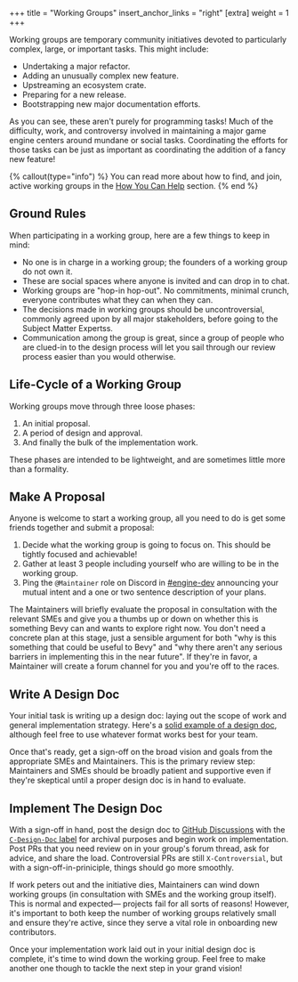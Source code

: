 +++
title = "Working Groups"
insert_anchor_links = "right"
[extra]
weight = 1
+++

Working groups are temporary community initiatives devoted to particularly complex, large, or important tasks. This might include:

- Undertaking a major refactor.
- Adding an unusually complex new feature.
- Upstreaming an ecosystem crate.
- Preparing for a new release.
- Bootstrapping new major documentation efforts.

As you can see, these aren't purely for programming tasks!
Much of the difficulty, work, and controversy involved in maintaining a major game engine centers around mundane or social tasks.
Coordinating the efforts for those tasks can be just as important as coordinating the addition of a fancy new feature!

{% callout(type="info") %}
You can read more about how to find, and join, active working groups in the [How You Can Help](@/contribute/helping-out/how-you-can-help.md) section.
{% end %}

## Ground Rules

When participating in a working group, here are a few things to keep in mind:

- No one is in charge in a working group; the founders of a working group do not own it.
- These are social spaces where anyone is invited and can drop in to chat.
- Working groups are "hop-in hop-out". No commitments, minimal crunch, everyone contributes what they can when they can.
- The decisions made in working groups should be uncontroversial, commonly agreed upon by all major stakeholders, before going to the Subject Matter Expertss. 
- Communication among the group is great, since a group of people who are clued-in to the design process will let you sail through our review process easier than you would otherwise.

## Life-Cycle of a Working Group

Working groups move through three loose phases:

1. An initial proposal.
2. A period of design and approval.
3. And finally the bulk of the implementation work.

These phases are intended to be lightweight, and are sometimes little more than a formality.

## Make A Proposal

Anyone is welcome to start a working group, all you need to do is get some friends together and submit a proposal:

1. Decide what the working group is going to focus on. This should be tightly focused and achievable!
2. Gather at least 3 people including yourself who are willing to be in the working group.
3. Ping the `@Maintainer` role on Discord in [#engine-dev](https://discord.com/channels/691052431525675048/692572690833473578) announcing your mutual intent and a one or two sentence description of your plans.

The Maintainers will briefly evaluate the proposal in consultation with the relevant SMEs and give you a thumbs up or down on whether this is something Bevy can and wants to explore right now.
You don't need a concrete plan at this stage, just a sensible argument for both "why is this something that could be useful to Bevy" and "why there aren't any serious barriers in implementing this in the near future".
If they're in favor, a Maintainer will create a forum channel for you and you're off to the races.

## Write A Design Doc

Your initial task is writing up a design doc: laying out the scope of work and general implementation strategy.
Here's a [solid example of a design doc](https://github.com/Bevyengine/Bevy/issues/12365), although feel free to use whatever format works best for your team.

Once that's ready, get a sign-off on the broad vision and goals from the appropriate SMEs and Maintainers.
This is the primary review step: Maintainers and SMEs should be broadly patient and supportive even if they're skeptical until a proper design doc is in hand to evaluate.

## Implement The Design Doc

With a sign-off in hand, post the design doc to [GitHub Discussions](https://github.com/Bevyengine/Bevy/discussions) with the [`C-Design-Doc` label](https://github.com/Bevyengine/Bevy/discussions?discussions_q=is%3Aopen+label%3A%22C-Design+Doc%22) for archival purposes and begin work on implementation.
Post PRs that you need review on in your group's forum thread, ask for advice, and share the load.
Controversial PRs are still `X-Controversial`, but with a sign-off-in-priniciple, things should go more smoothly.

If work peters out and the initiative dies, Maintainers can wind down working groups (in consultation with SMEs and the working group itself).
This is normal and expected— projects fail for all sorts of reasons!
However, it's important to both keep the number of working groups relatively small and ensure they're active, since
they serve a vital role in onboarding new contributors.

Once your implementation work laid out in your initial design doc is complete, it's time to wind down the working group.
Feel free to make another one though to tackle the next step in your grand vision!
